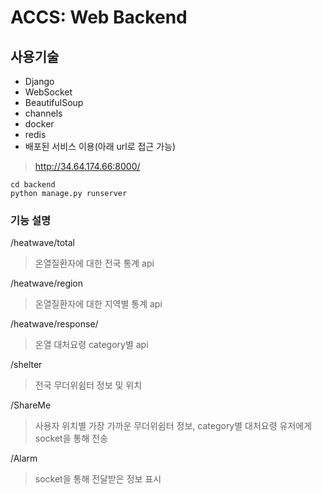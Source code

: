 # ACCS: Web Backend
## 사용기술
  - Django
  - WebSocket
  - BeautifulSoup
  - channels
  - docker
  - redis
- 배포된 서비스 이용(아래 url로 접근 가능)
> http://34.64.174.66:8000/
 ```
 cd backend
 python manage.py runserver
 ```
 ### 기능 설명
 /heatwave/total
 > 온열질환자에 대한 전국 통계 api
 
 /heatwave/region
 > 온열질환자에 대한 지역별 통계 api
 
 /heatwave/response/<field>
 > 온열 대처요령 category별 api
 
 /shelter
 > 전국 무더위쉼터 정보 및 위치
 
 /ShareMe
 > 사용자 위치별 가장 가까운 무더위쉼터 정보, category별 대처요령 유저에게 socket을 통해 전송
 
 /Alarm
 > socket을 통해 전달받은 정보 표시
 
